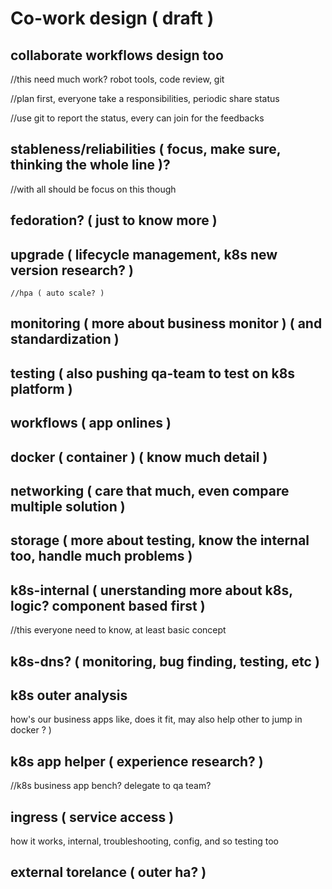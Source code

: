 # Co-work design ( draft )

## collaborate workflows design too
  //this need much work? robot tools, code review, git 
  
  //plan first, everyone take a responsibilities, periodic share status
  
  //use git to report the status, every can join for the feedbacks

## stableness/reliabilities ( focus, make sure, thinking the whole line )?
  //with all should be focus on this though

## fedoration? ( just to know more )

## upgrade ( lifecycle management, k8s new version research? )
    //hpa ( auto scale? )
    
## monitoring ( more about business monitor ) ( and standardization )

## testing ( also pushing qa-team to test on k8s platform )

## workflows ( app onlines )

## docker ( container ) ( know much detail )


## networking ( care that much, even compare multiple solution )

## storage ( more about testing, know the internal too, handle much problems )

## k8s-internal ( unerstanding more about k8s, logic? component based first )
  //this everyone need to know, at least basic concept

## k8s-dns? ( monitoring, bug finding, testing, etc )

## k8s outer analysis
how's our business apps like, does it fit, may also help other to jump in docker ? )

## k8s app helper ( experience research? )
//k8s business app bench? delegate to qa team?

## ingress ( service access )
how it works, internal, troubleshooting, config, and so testing too

## external torelance (  outer ha? )
